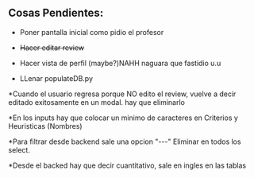 ## Cosas Pendientes:	

* Poner pantalla inicial como pidio el profesor

* ~~Hacer editar review~~

* Hacer vista de perfil (maybe?)NAHH naguara que fastidio u.u

* LLenar populateDB.py

*Cuando el usuario regresa porque NO edito el review, vuelve a decir editado exitosamente en un modal. hay que eliminarlo

*En los inputs hay que colocar un minimo de caracteres en Criterios y Heuristicas (Nombres)

*Para filtrar desde backend sale una opcion "---" Eliminar en todos los select. 

*Desde el backed hay que decir cuantitativo, sale en ingles en las tablas
